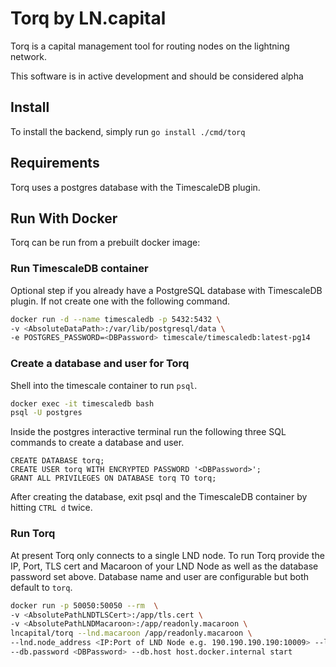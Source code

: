 # Torq by LN.capital

Torq is a capital management tool for routing nodes on the lightning network.

This software is in active development and should be considered alpha 

## Install

To install the backend, simply run `go install ./cmd/torq`

## Requirements

Torq uses a postgres database with the TimescaleDB plugin.

## Run With Docker

Torq can be run from a prebuilt docker image:

### Run TimescaleDB container

Optional step if you already have a PostgreSQL database with TimescaleDB plugin. If not create one with the following command.

``` sh
docker run -d --name timescaledb -p 5432:5432 \
-v <AbsoluteDataPath>:/var/lib/postgresql/data \
-e POSTGRES_PASSWORD=<DBPassword> timescale/timescaledb:latest-pg14
```

### Create a database and user for Torq

Shell into the timescale container to run `psql`.

``` sh
docker exec -it timescaledb bash
psql -U postgres
```

Inside the postgres interactive terminal run the following three SQL commands to create a database and user.

```postgresql
CREATE DATABASE torq;
CREATE USER torq WITH ENCRYPTED PASSWORD '<DBPassword>';
GRANT ALL PRIVILEGES ON DATABASE torq TO torq;
```

After creating the database, exit psql and the TimescaleDB container by hitting `CTRL d` twice.

### Run Torq

At present Torq only connects to a single LND node. To run Torq provide the IP, Port, TLS cert and Macaroon of your LND Node as well as the database password set above. Database name and user are configurable but both default to `torq`.

``` sh
docker run -p 50050:50050 --rm  \
-v <AbsolutePathLNDTLSCert>:/app/tls.cert \
-v <AbsolutePathLNDMacaroon>:/app/readonly.macaroon \
lncapital/torq --lnd.macaroon /app/readonly.macaroon \
--lnd.node_address <IP:Port of LND Node e.g. 190.190.190.190:10009> --lnd.tls /app/tls.cert \
--db.password <DBPassword> --db.host host.docker.internal start
```
